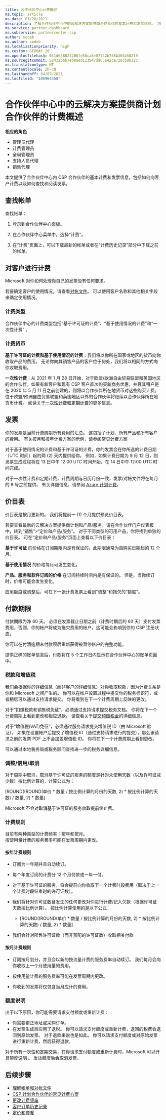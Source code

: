 ```yaml
---
title: 合作伙伴中心计费概述
ms.topic: article
ms.date: 01/28/2021
description: 了解合作伙伴中心中的云解决方案提供商合作伙伴的基本计费和发票信息。 包括如何向客户计费以及如何查找和阅读发票。
ms.service: partner-dashboard
ms.subservice: partnercenter-csp
author: sodeb
ms.author: sodeb
ms.localizationpriority: high
ms.custom: SEOMAY.20
ms.openlocfilehash: 051d638024200fe58ca5e07f42b758b304b58219
ms.sourcegitcommit: 58432bbb7eb0aed123547da65642ca728cb9b32c
ms.translationtype: HT
ms.contentlocale: zh-CN
ms.lasthandoff: 04/07/2021
ms.locfileid: "106964368"
---
```

# <a name="billing-overview-for-csp-program-partners-working-in-partner-center"></a>合作伙伴中心中的云解决方案提供商计划合作伙伴的计费概述 

**相应的角色**

- 管理员代理
- 计费管理员
- 全局管理员
- 支持人员代理
- 销售代理

本文提供了合作伙伴中心内 CSP 合作伙伴的基本计费和发票信息，包括如何向客户计费以及如何查找和阅读发票。


## <a name="find-your-bill"></a>查找帐单

查找帐单：

1. 登录到合作伙伴中心[面板](https://partner.microsoft.com/dashboard/home)。

2. 在合作伙伴中心菜单中，选择“计费”。

3. 在“计费”页面上，可以下载最新的帐单或者在“计费历史记录”部分中下载之前的帐单。

## <a name="bill-your-customers"></a>对客户进行计费

Microsoft 对你如何处理你自己的发票没有任何要求。

若要确定客户的使用情况，请查看[对帐文件](#find-your-bill)。 可以使用客户名称和其他相关字段来确定使用情况。

### <a name="billing-types"></a>计费类型

合作伙伴中心的计费类型包括“基于许可证的计费”、“基于使用情况的计费”和“一次性计费”    。 

### <a name="billing-currency"></a>计费货币

**基于许可证的计费和基于使用情况的计费**：我们将以你所在国家或地区的货币向你收取产品的费用。 无论你向其销售产品的客户位于何处，我们将以相同的方式向你收取费用。

**一次性计费**：从 2021 年 1 月 28 日开始，对于欧盟/欧洲自由贸易联盟和英国地区的合作伙伴，如果有新客户和现有 CSP 客户首次购买新商务优惠，并且其租户是在 2020 年 5 月 11 日之前创建的，则将以合作伙伴所在地货币对这些购买计费。  位于欧盟/欧洲自由贸易联盟和英国地区以外的合作伙伴将继续以合作伙伴所在地货币计费。 阅读关于[一次性计费和定期计费](azure-plan-billing.md)的更多信息。 

## <a name="invoices"></a>发票

你的发票是当前计费周期所有费用的汇总。 这包括了计划、所有产品和所有客户的费用。 有关按月和按年计费方案的示例，请参阅[常见计费方案](common-billing-scenarios.md)

对于基于使用情况的计费和基于许可证的计费，你的发票会在你所选的计费日期（UTC 时间）起的两 (2) 天内提供给你。 例如，如果计费日期为 9 月 12 日，则发票生成过程将在 13 日中午 12:00 UTC 时间开始，在 14 日中午 12:00 UTC 时间完成。 

对于一次性计费和定期计费，计费周期与日历月份一致，发票/对帐文件将在每月的 8 号之前提供。 有关详细信息，请参阅 [Azure 计划计费](azure-plan-billing.md)。 

## <a name="price-lists"></a>价目表

价目表是按月更新的。 我们将提前一 (1) 个月提供预览价目表。

若要查看最新的云解决方案提供商计划和产品/服务，请在合作伙伴门户仪表板中，转到“销售”>“定价和产品/服务”。 对于不同类型的可用产品，你将找到单独的价目表。 可在“定价和产品/服务”页面上查看以下价目表：

**基于许可证** 的价格在订阅期限内是有保证的，此期限通常为自购买日期起的 12 个月。 

**基于使用情况** 的价格每月可发生变化。

**产品、服务和软件订阅的价格** 在订阅持续时间内是有保证的。 但是，当你续订时，价格可能会发生变化。

应用额度或调整后，可在下一张计费发票上看到“调整”和拖欠的“额度”。

## <a name="payment-terms"></a>付款期限

付款期限为净 60 天。 必须在发票截止日期之前（计费时期后的 60 天）支付发票费用，否则，你的帐户将成为拖欠费用的帐户，这可能会影响到你的 CSP 注册状态。 

你可以在付清逾期未付款项后重新获得被暂停帐户的完整功能。

提供正确的账单信息后，付款将在 5 个工作日内显示在合作伙伴中心的账单页面中。

### <a name="taxes-and-vat"></a>税款和增值税

我们会根据你的详细信息（而非客户的详细信息）对你收取税款，因为计费关系是你和 Microsoft 之间产生的。 你可以在帐户设置过程中提交你的税务标识符，或者稍后可以通过支持请求提交。 你将看到在下一个计费周期上反映的更改。

对于“扣缴税款和销售税免征”，必须通过支持请求提交税务文档。 你将在下一个计费周期上看到更改和相应退款。 请查看关于[提交预缴税金](withholding-tax-credit-form.md)的详细信息。 

对于“增值税(VAT)免征”，必须通过服务请求提交增值税 ID（由 Microsoft 验证）。  如果在设置帐户后提交了增值税 ID（通过支持请求进行的提交），那么该请求之前的发票 PDF 上不会加盖增值税 ID。 你将在下一个计费周期上看到更改。

可以通过本地税务局或税务顾问查找进一步的税务详细信息。

### <a name="adjustmentscreditscancellations"></a>调整/信用/取消

对于周期中取消，取消基于许可证的服务的额度是针对未使用天数（以及许可证减少数）按比例计算的，计算公式为：

[ROUND((ROUND(单价 * 数量 / 按比例计算的月份的天数, 2) * 按比例计算的天数) / 数量, 2) * 数量] 

Microsoft 不会对取消基于许可证的服务收取提前终止费。

### <a name="billing-rules"></a>计费规则

目前有两种类型的计费频率：按年和按月。  
按使用量计费的服务费率可能在发票周期内更改。

#### <a name="annual-billing-rules"></a>按年计费规则 

- 订阅为一年期并且自动续订。  

- 每个年度订阅的计费分 12 个月付款或一年一付。 

- 对于基于许可证的服务，将会提前向你收取下一个计费时段费用（取决于上一个计费时段结束时的许可证数）。 

- 我们将针对许可证数目发生的任何更改对你进行计费/记入欠款（根据许可证天数按比例计算）。 按比例计算使用的是以下公式： 

  - [ROUND((ROUND(单价 * 数量 / 按比例计算的月份的天数, 2) * 按比例计算的天数) / 数量, 2) * 数量] 

- 我们会针对所售许可证数（而非预配的许可证数）收取相关付款 

#### <a name="monthly-billing-rules"></a>按月计费规则 

- 订阅按月划分，并且会以新的按流量计费的服务费率自动续订。 我们每月会向你收取上一个月使用量的费用。 

- 按使用量计费的服务费率可能在发票周期内更改。 

- 你收到的发票将仅包含当月应计的费用。 


### <a name="credit-notes"></a>额度说明

出于以下原因，你可能需要请求支付额度或重新计费：

- 你需要更正地址或采购订单。
- 在发票生成后应用了退税。 你可以请求支付额度或重新计费，退回的税费会退回到原始发票。 对于退款来说也是如此。 你可以请求支付额度或对原始发票进行重新计费，然后获得退款。

对于所有一次性和定期交易，在你请求支付额度或重新计费时，Microsoft 可以开具额度说明  。 发放额度后会取消发票。 

## <a name="next-steps"></a>后续步骤

- [理解帐单和对帐文件](read-your-bill.md)
- [CSP 计划合作伙伴的常见计费方案](common-billing-scenarios.md)
- [更改计费频率](common-billing-scenarios.md)
- [客户订单历史记录](csp-offers.md) 
- [定价和套餐](pricing-and-offers.md)